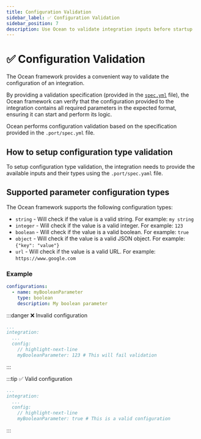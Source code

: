 ```yaml
---
title: Configuration Validation
sidebar_label: ✅ Configuration Validation
sidebar_position: 7
description: Use Ocean to validate integration inputs before startup
---
```


# ✅ Configuration Validation

The Ocean framework provides a convenient way to validate the configuration of an integration.

By providing a validation specification (provided in the [`spec.yml`](../../developing-an-integration/defining-configuration-files.md#the-specyaml-file) file), the Ocean framework can verify that the configuration provided to the integration contains all required parameters in the expected format, ensuring it can start and perform its logic.

Ocean performs configuration validation based on the specification provided in the `.port/spec.yml` file.

## How to setup configuration type validation

To setup configuration type validation, the integration needs to provide the available inputs and their types
using the `.port/spec.yaml` file.

## Supported parameter configuration types

The Ocean framework supports the following configuration types:

- `string` - Will check if the value is a valid string. For example: `my string`
- `integer` - Will check if the value is a valid integer. For example: `123`
- `boolean` - Will check if the value is a valid boolean. For example: `true`
- `object` - Will check if the value is a valid JSON object. For example: `{"key": "value"}`
- `url` - Will check if the value is a valid URL. For example: `https://www.google.com`

### Example

```yaml showLineNumbers title=".port/spec.yml"
configurations:
  - name: myBooleanParameter
    type: boolean
    description: My boolean parameter
```

:::danger ❌ Invalid configuration

```yaml showLineNumbers title="config.yml"
...
integration:
  ...
  config:
    // highlight-next-line
    myBooleanParameter: 123 # This will fail validation
```

:::

:::tip ✅ Valid configuration

```yaml showLineNumbers title="config.yml"
...
integration:
  ...
  config:
    // highlight-next-line
    myBooleanParameter: true # This is a valid configuration
```

:::
